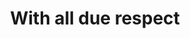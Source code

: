 ---
title: "With all due respect"
linked:
  - _fragments/i-dont-place-your-conclusions-above-god.md
tags:
  - Fragment
---